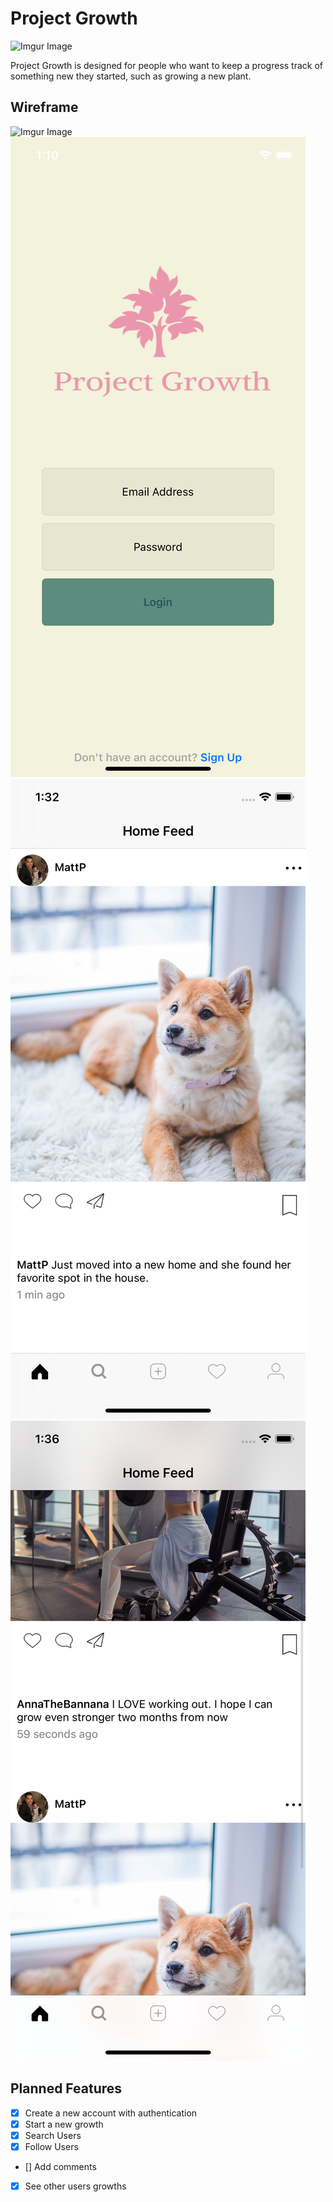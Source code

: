 # Project Growth
![Imgur Image](https://imgur.com/h8F0a7P.jpg)

Project Growth is designed for people who want to keep a progress track of something new they started, such as growing a new plant.

## Wireframe
![Imgur Image](https://imgur.com/jvcymqj.jpg)
<img src="SS/login.png" >
<img src="SS/homefeed.png" >
<img src="SS/home2.png" >

## Planned Features
- [X] Create a new account with authentication
- [X] Start a new growth
- [X] Search Users
- [X] Follow Users
- [] Add comments
- [X] See other users growths


